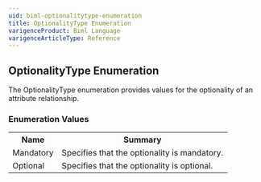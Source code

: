 ```yaml
---
uid: biml-optionalitytype-enumeration
title: OptionalityType Enumeration
varigenceProduct: Biml Language
varigenceArticleType: Reference
---
```


## OptionalityType Enumeration<div class="LanguageSummary"><div class ="SummaryItem">The OptionalityType enumeration provides values for the optionality of an attribute relationship.</div></div><div class="EnumValueGroup">### Enumeration Values<table id="EnumValue" class="MemberList"><tbody><tr><th class="MemberNameColumnHeader">Name</th><th class="MemberSummaryColumnHeader">Summary</th></tr><tr class="cd0"><td class="MemberName">Mandatory</td><td class="MemberSummary"><div class ="SummaryItem">Specifies that the optionality is mandatory.</div> </td></tr><tr class="cd1"><td class="MemberName">Optional</td><td class="MemberSummary"><div class ="SummaryItem">Specifies that the optionality is optional.</div> </td></tr></tbody></table></div>